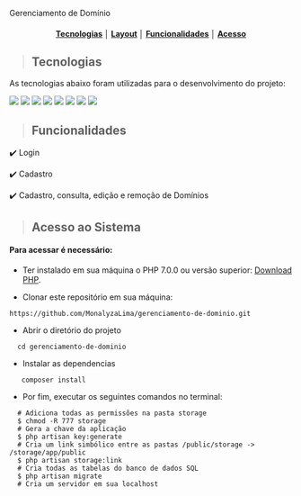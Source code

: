 Gerenciamento de Domínio

<div align="center">

  #### [Tecnologias](#tecnologias) │ [Layout](#layout) │ [Funcionalidades](#funcionalidades) │ [Acesso](#acesso-ao-sistema)

</div>

> ## Tecnologias

As tecnologias abaixo foram utilizadas para o desenvolvimento do projeto: 

<img src="https://img.shields.io/static/v1?label=&message=PHP&color=black&style=for-the-badge&logo=PHP"/> <img src="https://img.shields.io/static/v1?label=&message=LARAVEL &color=black&style=for-the-badge&logo=LARAVEL"/> <img src="https://img.shields.io/static/v1?label=&message=vue.js &color=black&style=for-the-badge&logo=vue.js"/> <img src="https://img.shields.io/static/v1?label=&message=BOOTSTRAP &color=black&style=for-the-badge&logo=BOOTSTRAP"/> <img src="https://img.shields.io/static/v1?label=&message=JAVASCRIPT&color=black&style=for-the-badge&logo=JAVASCRIPT"/> <img src="https://img.shields.io/static/v1?label=&message=HTML &color=black&style=for-the-badge&logo=HTML"/>  <img src="https://img.shields.io/static/v1?label=&message=CSS &color=black&style=for-the-badge&logo=CSS3"/>  <img src="https://img.shields.io/static/v1?label=&message=MYSQL &color=black&style=for-the-badge&logo=MYSQL"/>  

> ## Funcionalidades


:heavy_check_mark: Login

:heavy_check_mark: Cadastro 

:heavy_check_mark: Cadastro, consulta, edição e remoção de Domínios


> ## Acesso ao Sistema

#### Para acessar é necessário:

- Ter instalado em sua máquina o PHP 7.0.0 ou versão superior: <a href="https://www.php.net/downloads">Download PHP</a>.

- Clonar este repositório em sua máquina:

```
https://github.com/MonalyzaLima/gerenciamento-de-dominio.git
```

- Abrir o diretório do projeto

```
  cd gerenciamento-de-dominio
```

- Instalar as dependencias

```
   composer install
```

- Por fim, executar os seguintes comandos no terminal:

```
  # Adiciona todas as permissões na pasta storage
  $ chmod -R 777 storage 
  # Gera a chave da aplicação
  $ php artisan key:generate 
  # Cria um link simbólico entre as pastas /public/storage -> /storage/app/public
  $ php artisan storage:link
  # Cria todas as tabelas do banco de dados SQL
  $ php artisan migrate
  # Cria um servidor em sua localhost

```
